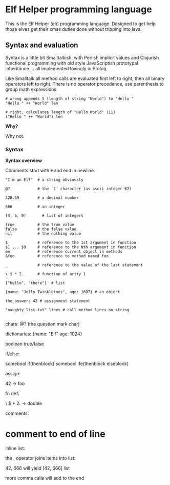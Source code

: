 # Elf Helper programming language

This is the Elf Helper (eh) programming language.
Designed to get help those elves get their xmas duties done
without tripping into lava.


## Syntax and evaluation

Syntax is a little bit Smalltalkish, with Perlish implicit values and Clojurish
functional programming with old style JavaScriptish prototypal inheritance.... all implemented lovingly in Prolog.

Like Smalltalk all method calls are evaluated first left to right, then all binary operators left to right.
There is no operator precedence, use parenthesis to group math expressions.

```
# wrong appends 5 (length of string "World") to "Hello "
"Hello " ++ "World" len

# right, calculates length of "Hello World" (11)
("Hello " ++ "World") len
```

**Why?**

Why not.


### Syntax

**Syntax overview**

Comments start with `#` and end in newline.

```
"I'm an Elf"  # a string obviously

@?            # the ´?´ character (as ascii integer 62)

420.69        # a decimal number

666           # an integer

[4, 6, 9]       # list of integers

true          # the true value
false         # the false value
nil           # the nothing value

$             # reference to the 1st argument in function
$1 ... $9     # reference to the Nth argument in function
me            # reference current object in methods
&foo          # reference to method named foo

_             # reference to the value of the last statement

\ $ * 2.      # function of arity 1

["hello", "there"]  # list

{name: "Jolly Twinkletoes", age: 1607} # an object

the_answer: 42 # assignment statement

"naughty_list.txt" lines # call method lines on string


```


chars:
@?  (the question mark char)


dictionaries:
{name: "Elf" age: 1024}

boolean
true/false

if/else:

somebool if(thenblock)
somebool ife(thenblock elseblock)

assign:

42 -> foo

fn def:

\ $ * 2. -> double

comments:

# comment to end of line


inline list:

the , operator joins items into list:

42, 666  will yield [42, 666] list

more comma calls will add to the end
